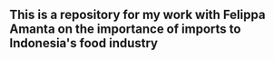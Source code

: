 ## This is a repository for my work with Felippa Amanta on the importance of imports to Indonesia's food industry

